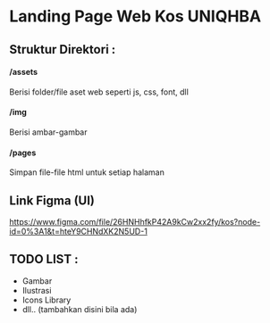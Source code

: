 # Landing Page Web Kos UNIQHBA

## Struktur Direktori :

#### /assets
Berisi folder/file aset web seperti js, css, font, dll

#### /img
Berisi ambar-gambar

#### /pages
Simpan file-file html untuk setiap halaman

## Link Figma (UI)
https://www.figma.com/file/26HNHhfkP42A9kCw2xx2fy/kos?node-id=0%3A1&t=hteY9CHNdXK2N5UD-1

## TODO LIST :

* Gambar
* Ilustrasi
* Icons Library
* dll.. (tambahkan disini bila ada)